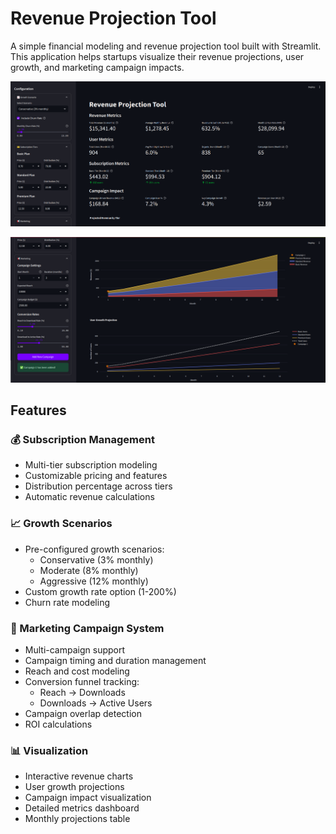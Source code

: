 # Revenue Projection Tool

A simple financial modeling and revenue projection tool built with Streamlit. This application helps startups visualize their revenue projections, user growth, and marketing campaign impacts.

![Revenue Projection](assets/ss1.png)

![User Growth Graph](assets/ss2.png)

## Features

### 💰 Subscription Management
- Multi-tier subscription modeling
- Customizable pricing and features
- Distribution percentage across tiers
- Automatic revenue calculations

### 📈 Growth Scenarios
- Pre-configured growth scenarios:
  - Conservative (3% monthly)
  - Moderate (8% monthly)
  - Aggressive (12% monthly)
- Custom growth rate option (1-200%)
- Churn rate modeling

### 📢 Marketing Campaign System
- Multi-campaign support
- Campaign timing and duration management
- Reach and cost modeling
- Conversion funnel tracking:
  - Reach → Downloads
  - Downloads → Active Users
- Campaign overlap detection
- ROI calculations

### 📊 Visualization
- Interactive revenue charts
- User growth projections
- Campaign impact visualization
- Detailed metrics dashboard
- Monthly projections table
